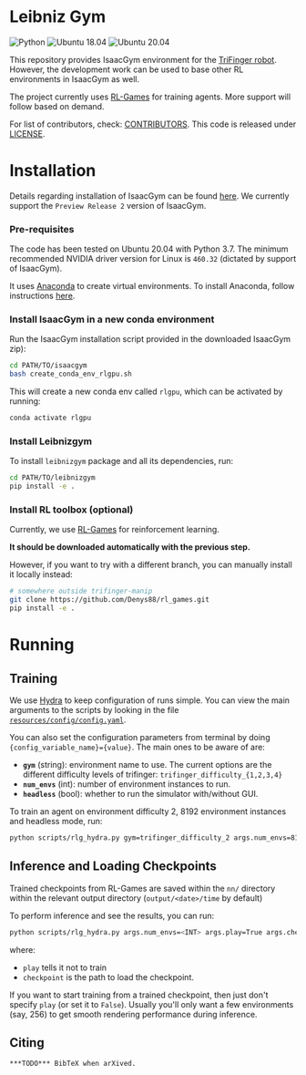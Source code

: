 # Leibniz Gym

![Python]([https://img.shields.io/badge/python-3.7-blue.svg](https://www.python.org/downloads/release/python-370/))
![Ubuntu 18.04]([https://img.shields.io/badge/ubuntu-18.04-orange.svg](https://releases.ubuntu.com/18.04/))
![Ubuntu 20.04]([https://img.shields.io/badge/ubuntu-20.04-orange.svg](https://releases.ubuntu.com/20.04/))

This repository provides IsaacGym environment for the [TriFinger robot](https://sites.google.com/view/trifinger/home-page). However,
the development work can be used to base other RL environments in IsaacGym as well.

The project currently uses [RL-Games](https://github.com/Denys88/rl_games) for training agents.
More support will follow based on demand.

For list of contributors, check: [CONTRIBUTORS](CONTRIBUTORS). This code is released under [LICENSE](LICENSE).

# Installation

Details regarding installation of IsaacGym can be found [here](https://developer.nvidia.com/isaac-gym). We currently support the `Preview Release 2` version of IsaacGym.

### Pre-requisites

The code has been tested on Ubuntu 20.04 with Python 3.7. The minimum recommended NVIDIA driver
version for Linux is `460.32` (dictated by support of IsaacGym).

It uses [Anaconda](https://www.anaconda.com/) to create virtual environments.
To install Anaconda, follow instructions [here](https://docs.anaconda.com/anaconda/install/linux/).

### Install IsaacGym in a new conda environment

Run the IsaacGym installation script provided in the downloaded IsaacGym zip):

```bash
cd PATH/TO/isaacgym
bash create_conda_env_rlgpu.sh
```

This will create a new conda env called `rlgpu`, which can be activated by running:

```bash
conda activate rlgpu
```

### Install Leibnizgym

To install `leibnizgym` package and all its dependencies, run:
```bash
cd PATH/TO/leibnizgym
pip install -e .
```

### Install RL toolbox (optional)

Currently, we use [RL-Games](https://github.com/Denys88/rl_games) for reinforcement learning.

**It should be downloaded automatically with the previous step.**

However, if you want to try with a different branch, you can manually install it locally instead:

```bash
# somewhere outside trifinger-manip
git clone https://github.com/Denys88/rl_games.git
pip install -e .
```

# Running

## Training

We use [Hydra](https://hydra.cc/docs/intro/) to keep configuration of runs simple. You can view the main arguments to the scripts by looking in the file [`resources/config/config.yaml`](resources/config/config.yaml).

You can also set the configuration parameters from terminal by doing `{config_variable_name}={value}`. The main ones to be aware of are:

* **`gym`** (string): environment name to use. The current options are the different difficulty levels of trifinger: `trifinger_difficulty_{1,2,3,4}`
* **`num_envs`** (int): number of environment instances to run.
* **`headless`** (bool): whether to run the simulator with/without GUI.

To train an agent on environment difficulty 2, 8192 environment instances and headless mode, run:

```bash
python scripts/rlg_hydra.py gym=trifinger_difficulty_2 args.num_envs=8192 args.headless=True
```


## Inference and Loading Checkpoints

Trained checkpoints from RL-Games are saved within the `nn/` directory within the relevant output directory (`output/<date>/time` by default)

To perform inference and see the results, you can run:

```bash
python scripts/rlg_hydra.py args.num_envs=<INT> args.play=True args.checkpoint=/path/to/checkpoint.pth args.headless=False
```

where:
- `play` tells it not to train
- `checkpoint` is the path to load the checkpoint.

If you want to start training from a trained checkpoint, then just don't specify `play` (or set it to `False`). Usually you'll only want a few environments (say, 256) to get smooth rendering performance during inference.


## Citing

```
***TODO*** BibTeX when arXived.
```
